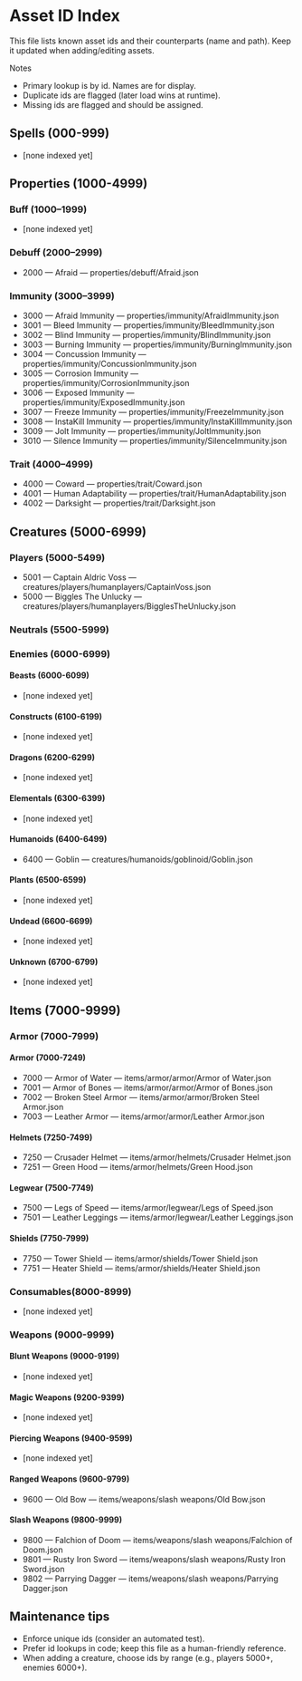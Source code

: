 # Asset ID Index

This file lists known asset ids and their counterparts (name and path). Keep it updated when adding/editing assets.

Notes
- Primary lookup is by id. Names are for display.
- Duplicate ids are flagged (later load wins at runtime).
- Missing ids are flagged and should be assigned.

## Spells (000-999)
- [none indexed yet]

## Properties (1000-4999)
### Buff (1000–1999)
- [none indexed yet]

### Debuff (2000–2999)
- 2000 — Afraid — properties/debuff/Afraid.json

### Immunity (3000–3999)
- 3000 — Afraid Immunity — properties/immunity/AfraidImmunity.json
- 3001 — Bleed Immunity — properties/immunity/BleedImmunity.json
- 3002 — Blind Immunity — properties/immunity/BlindImmunity.json
- 3003 — Burning Immunity — properties/immunity/BurningImmunity.json
- 3004 — Concussion Immunity — properties/immunity/ConcussionImmunity.json
- 3005 — Corrosion Immunity — properties/immunity/CorrosionImmunity.json
- 3006 — Exposed Immunity — properties/immunity/ExposedImmunity.json
- 3007 — Freeze Immunity — properties/immunity/FreezeImmunity.json
- 3008 — InstaKill Immunity — properties/immunity/InstaKillImmunity.json
- 3009 — Jolt Immunity — properties/immunity/JoltImmunity.json
- 3010 — Silence Immunity — properties/immunity/SilenceImmunity.json

### Trait (4000–4999)
- 4000 — Coward — properties/trait/Coward.json
- 4001 — Human Adaptability — properties/trait/HumanAdaptability.json
- 4002 — Darksight — properties/trait/Darksight.json

## Creatures (5000-6999)
### Players (5000-5499)
- 5001 — Captain Aldric Voss — creatures/players/humanplayers/CaptainVoss.json
- 5000 — Biggles The Unlucky — creatures/players/humanplayers/BigglesTheUnlucky.json

### Neutrals (5500-5999)

### Enemies (6000-6999)
#### Beasts (6000-6099)
- [none indexed yet]

#### Constructs (6100-6199)
- [none indexed yet]

#### Dragons (6200-6299)
- [none indexed yet]

#### Elementals (6300-6399)
- [none indexed yet]

#### Humanoids (6400-6499)
- 6400 — Goblin — creatures/humanoids/goblinoid/Goblin.json

#### Plants (6500-6599)
- [none indexed yet]

#### Undead (6600-6699)
- [none indexed yet]

#### Unknown (6700-6799)
- [none indexed yet]

## Items (7000-9999)
### Armor (7000-7999)
#### Armor (7000-7249)
 - 7000 — Armor of Water — items/armor/armor/Armor of Water.json
 - 7001 — Armor of Bones — items/armor/armor/Armor of Bones.json
 - 7002 — Broken Steel Armor — items/armor/armor/Broken Steel Armor.json
 - 7003 — Leather Armor — items/armor/armor/Leather Armor.json

#### Helmets (7250-7499)
 - 7250 — Crusader Helmet — items/armor/helmets/Crusader Helmet.json
 - 7251 — Green Hood — items/armor/helmets/Green Hood.json

#### Legwear (7500-7749)
 - 7500 — Legs of Speed — items/armor/legwear/Legs of Speed.json
 - 7501 — Leather Leggings — items/armor/legwear/Leather Leggings.json

#### Shields (7750-7999)
 - 7750 — Tower Shield — items/armor/shields/Tower Shield.json
 - 7751 — Heater Shield — items/armor/shields/Heater Shield.json

### Consumables(8000-8999)
- [none indexed yet]

### Weapons (9000-9999)
#### Blunt Weapons (9000-9199)
- [none indexed yet]

#### Magic Weapons (9200-9399)
- [none indexed yet]

#### Piercing Weapons (9400-9599)
- [none indexed yet]

#### Ranged Weapons (9600-9799)
 - 9600 — Old Bow — items/weapons/slash weapons/Old Bow.json

#### Slash Weapons (9800-9999)
 - 9800 — Falchion of Doom — items/weapons/slash weapons/Falchion of Doom.json
 - 9801 — Rusty Iron Sword — items/weapons/slash weapons/Rusty Iron Sword.json
 - 9802 — Parrying Dagger — items/weapons/slash weapons/Parrying Dagger.json

## Maintenance tips
- Enforce unique ids (consider an automated test).
- Prefer id lookups in code; keep this file as a human-friendly reference.
- When adding a creature, choose ids by range (e.g., players 5000+, enemies 6000+).
